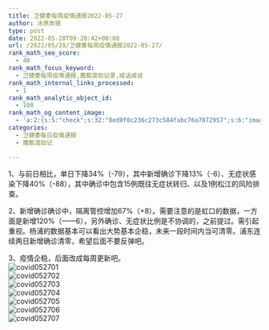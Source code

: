 ```yaml
---
title: 卫健委每周疫情通报2022-05-27
author: 冰原奔狼
type: post
date: 2022-05-28T09:20:42+00:00
url: /2022/05/28/卫健委每周疫情通报2022-05-27/
rank_math_seo_score:
  - 40
rank_math_focus_keyword:
  - 卫健委每周疫情通报,魔都渡劫记录,咸话咸说
rank_math_internal_links_processed:
  - 1
rank_math_analytic_object_id:
  - 108
rank_math_og_content_image:
  - 'a:2:{s:5:"check";s:32:"8ed0f0c236c273c584fabc76a7072957";s:6:"images";a:0:{}}'
categories:
  - 卫健委每日疫情通报
  - 魔都渡劫记

---
```

1、与前日相比，单日下降34%（-79），其中新增确诊下降13%（-6）、无症状感染下降40%（-88），其中确诊中包含15例既往无症状转归、以及1例松江的风险排查。

2、新增确诊确诊中，隔离管控增加67%（+8）。需要注意的是虹口的数据，一方面是新增120%（——6），另外确诊、无症状比例是不协调的，之前提过。需引起重视。杨浦的数据基本可以看出大势基本企稳，未来一段时间内当可清零。浦东连续两日新增确诊清零，希望后面不要反弹吧。

3、疫情企稳，后面改成每周更新吧。  
<img decoding="async" src="https://i0.wp.com/s2.loli.net/2022/05/28/WxDvgGrYok61VRz.jpg?w=640&#038;ssl=1" alt="covid052701" data-recalc-dims="1" />  
<img decoding="async" src="https://i0.wp.com/s2.loli.net/2022/05/28/IatMHohxjzKOiVF.jpg?w=640&#038;ssl=1" alt="covid052702" data-recalc-dims="1" />  
<img decoding="async" src="https://i0.wp.com/s2.loli.net/2022/05/28/ThJxNbScwDXdiMe.jpg?w=640&#038;ssl=1" alt="covid052703" data-recalc-dims="1" />  
<img decoding="async" src="https://i0.wp.com/s2.loli.net/2022/05/28/EtxRFjOBl5nhSCm.jpg?w=640&#038;ssl=1" alt="covid052704" data-recalc-dims="1" />  
<img decoding="async" src="https://i0.wp.com/s2.loli.net/2022/05/28/9tWqo5ivh1VMcxj.jpg?w=640&#038;ssl=1" alt="covid052705" data-recalc-dims="1" />  
<img decoding="async" src="https://i0.wp.com/s2.loli.net/2022/05/28/ABY9awXb2h3Fkrp.jpg?w=640&#038;ssl=1" alt="covid052706" data-recalc-dims="1" />  
<img decoding="async" src="https://i0.wp.com/s2.loli.net/2022/05/28/b9RVYi8aP4QMscL.jpg?w=640&#038;ssl=1" alt="covid052707" data-recalc-dims="1" />